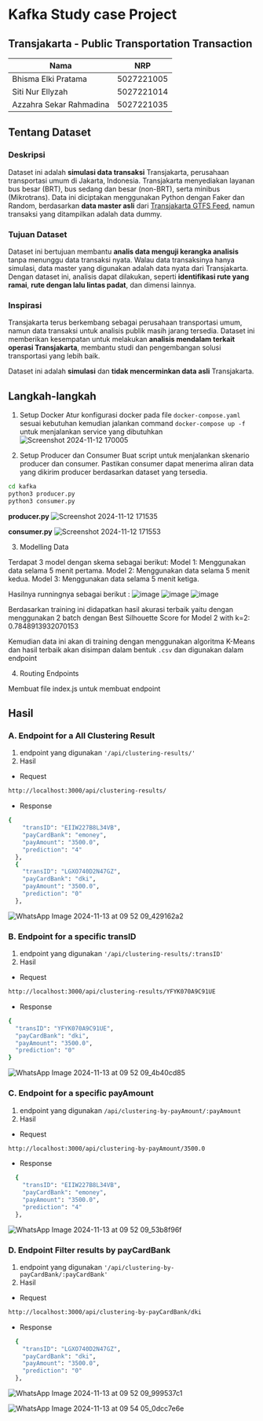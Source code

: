 # Kafka Study case Project

## Transjakarta - Public Transportation Transaction

| Nama | NRP |
| ---------------------- | ---------- |
| Bhisma Elki Pratama | 5027221005 |
| Siti Nur Ellyzah | 5027221014 |
| Azzahra Sekar Rahmadina | 5027221035 |

## Tentang Dataset

### Deskripsi
Dataset ini adalah **simulasi data transaksi** Transjakarta, perusahaan transportasi umum di Jakarta, Indonesia. Transjakarta menyediakan layanan bus besar (BRT), bus sedang dan besar (non-BRT), serta minibus (Mikrotrans). Data ini diciptakan menggunakan Python dengan Faker dan Random, berdasarkan **data master asli** dari [Transjakarta GTFS Feed](https://ppid.transjakarta.co.id/pusat-data/data-terbuka/transjakarta-gtfs-feed), namun transaksi yang ditampilkan adalah data dummy.

### Tujuan Dataset
Dataset ini bertujuan membantu **analis data menguji kerangka analisis** tanpa menunggu data transaksi nyata. Walau data transaksinya hanya simulasi, data master yang digunakan adalah data nyata dari Transjakarta. Dengan dataset ini, analisis dapat dilakukan, seperti **identifikasi rute yang ramai**, **rute dengan lalu lintas padat**, dan dimensi lainnya.

### Inspirasi
Transjakarta terus berkembang sebagai perusahaan transportasi umum, namun data transaksi untuk analisis publik masih jarang tersedia. Dataset ini memberikan kesempatan untuk melakukan **analisis mendalam terkait operasi Transjakarta**, membantu studi dan pengembangan solusi transportasi yang lebih baik.

Dataset ini adalah **simulasi** dan **tidak mencerminkan data asli** Transjakarta.

## Langkah-langkah

1. Setup Docker
Atur konfigurasi docker pada file `docker-compose.yaml` sesuai kebutuhan kemudian jalankan command `docker-compose up -f` untuk menjalankan service yang dibutuhkan
![Screenshot 2024-11-12 170005](https://github.com/user-attachments/assets/8621e415-d53b-44fd-aa31-29301b653772)

2. Setup Producer dan Consumer
Buat script untuk menjalankan skenario producer dan consumer. Pastikan consumer dapat menerima aliran data yang dikirim producer berdasarkan dataset yang tersedia.
  ```bash
  cd kafka
  python3 producer.py
  python3 consumer.py
  ```
**producer.py**
![Screenshot 2024-11-12 171535](https://github.com/user-attachments/assets/b661680b-0f9f-445b-b5d2-677602b0e84c)

**consumer.py**
![Screenshot 2024-11-12 171553](https://github.com/user-attachments/assets/e502adf5-e32d-4023-94ec-5e431cf098dd)

3. Modelling Data

Terdapat 3 model dengan skema sebagai berikut:
Model 1: Menggunakan data selama 5 menit pertama.
Model 2: Menggunakan data selama 5 menit kedua.
Model 3: Menggunakan data selama 5 menit ketiga.

Hasilnya runningnya sebagai berikut :
![image](https://github.com/user-attachments/assets/f91ca132-e1ec-4e7f-ba01-feb2fe954144)
![image](https://github.com/user-attachments/assets/6e275143-ae35-4f47-9b05-702c70456db1)
![image](https://github.com/user-attachments/assets/6559230e-c58a-49b3-812c-274082d4f530)



Berdasarkan training ini didapatkan hasil akurasi terbaik yaitu dengan menggunakan 2 batch dengan Best Silhouette Score for Model 2 with k=2: 0.7848913932070153 

Kemudian data ini akan di training dengan menggunakan algoritma K-Means dan hasil terbaik akan disimpan dalam bentuk `.csv` dan digunakan dalam endpoint

4. Routing Endpoints

Membuat file index.js untuk membuat endpoint 

## Hasil

### A. Endpoint for a All Clustering Result

1. endpoint yang digunakan `'/api/clustering-results/'`
2. Hasil
- Request
```bash
http://localhost:3000/api/clustering-results/
```
- Response
```bash
{
    "transID": "EIIW227B8L34VB",
    "payCardBank": "emoney",
    "payAmount": "3500.0",
    "prediction": "4"
  },
  {
    "transID": "LGXO740D2N47GZ",
    "payCardBank": "dki",
    "payAmount": "3500.0",
    "prediction": "0"
  },
```

![WhatsApp Image 2024-11-13 at 09 52 09_429162a2](https://github.com/user-attachments/assets/adfb7fa2-584e-4882-8dc5-16ba316d9598)


### B. Endpoint for a specific transID

1. endpoint yang digunakan `'/api/clustering-results/:transID'`
2. Hasil
- Request
```bash
http://localhost:3000/api/clustering-results/YFYK070A9C91UE
```
- Response
```bash
{
  "transID": "YFYK070A9C91UE",
  "payCardBank": "dki",
  "payAmount": "3500.0",
  "prediction": "0"
}
```
![WhatsApp Image 2024-11-13 at 09 52 09_4b40cd85](https://github.com/user-attachments/assets/2ff0c9c9-7173-46d5-b49b-e11d3ddf7076)



### C. Endpoint for a specific payAmount
1. endpoint yang digunakan `/api/clustering-by-payAmount/:payAmount`
2. Hasil
- Request
```bash
http://localhost:3000/api/clustering-by-payAmount/3500.0
```
- Response
```bash
  {
    "transID": "EIIW227B8L34VB",
    "payCardBank": "emoney",
    "payAmount": "3500.0",
    "prediction": "4"
  },
```

![WhatsApp Image 2024-11-13 at 09 52 09_53b8f96f](https://github.com/user-attachments/assets/65dc8aee-749f-4073-9e11-853306338c9b)


### D. Endpoint Filter results by payCardBank
1. endpoint yang digunakan `'/api/clustering-by-payCardBank/:payCardBank'`
2. Hasil
- Request
```bash
http://localhost:3000/api/clustering-by-payCardBank/dki
```
- Response
```bash
  {
    "transID": "LGXO740D2N47GZ",
    "payCardBank": "dki",
    "payAmount": "3500.0",
    "prediction": "0"
  },
```
![WhatsApp Image 2024-11-13 at 09 52 09_999537c1](https://github.com/user-attachments/assets/ea7b8498-671b-4f16-84b5-16b2ed3ab3cd)

![WhatsApp Image 2024-11-13 at 09 54 05_0dcc7e6e](https://github.com/user-attachments/assets/4c48be17-a781-46bb-9146-361d2d2d2a0d)



